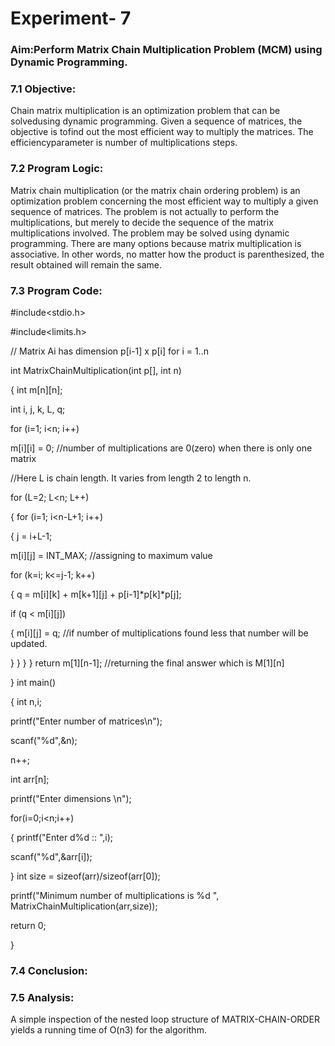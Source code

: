 # Experiment- 7

### Aim:Perform Matrix Chain Multiplication Problem (MCM) using Dynamic Programming.

### 7.1 Objective:
Chain matrix multiplication is an optimization problem that can be solvedusing dynamic
programming. Given a sequence of matrices, the objective is tofind out the most efficient
way to multiply the matrices. The efficiencyparameter is number of multiplications steps.

### 7.2 Program Logic:
Matrix chain multiplication (or the matrix chain ordering problem) is an optimization
problem concerning the most efficient way to multiply a given sequence of matrices. The
problem is not actually to perform the multiplications, but merely to decide the sequence of
the matrix multiplications involved. The problem may be solved using dynamic
programming.
There are many options because matrix multiplication is associative. In other words, no
matter how the product is parenthesized, the result obtained will remain the same.

### 7.3 Program Code:

#include<stdio.h>

#include<limits.h>

// Matrix Ai has dimension p[i-1] x p[i] for i = 1..n

int MatrixChainMultiplication(int p[], int n)

{
 int m[n][n];
 
 int i, j, k, L, q;
 
 for (i=1; i<n; i++)
 
 m[i][i] = 0; //number of multiplications are 0(zero) when there is only one matrix
 
 //Here L is chain length. It varies from length 2 to length n.
 
 for (L=2; L<n; L++)
 
 {
 for (i=1; i<n-L+1; i++)
 
 {
 j = i+L-1;
 
 m[i][j] = INT_MAX; //assigning to maximum value
 
 for (k=i; k<=j-1; k++)
 
 {
 q = m[i][k] + m[k+1][j] + p[i-1]*p[k]*p[j];
 
 if (q < m[i][j])
 
 {
 m[i][j] = q; //if number of multiplications found less that number will
be updated.

 }
 }
 }
 }
 return m[1][n-1]; //returning the final answer which is M[1][n]
 
}
int main()

{
 int n,i;
 
 printf("Enter number of matrices\n");
 
 scanf("%d",&n);
 
 n++;
 
 int arr[n];
 
 printf("Enter dimensions \n");
 
 for(i=0;i<n;i++)
 
 {
 printf("Enter d%d :: ",i);
 
 scanf("%d",&arr[i]);
 
 }
 int size = sizeof(arr)/sizeof(arr[0]);
 
 printf("Minimum number of multiplications is %d ", MatrixChainMultiplication(arr,size));
 
 return 0;
 
}

### 7.4 Conclusion:
### 7.5 Analysis:

A simple inspection of the nested loop structure of MATRIX-CHAIN-ORDER yields a running
time of O(n3) for the algorithm.
